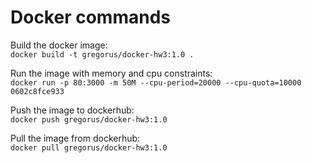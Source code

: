 # Docker commands

Build the docker image:  
`docker build -t gregorus/docker-hw3:1.0 .`

Run the image with memory and cpu constraints:  
`docker run -p 80:3000 -m 50M --cpu-period=20000 --cpu-quota=10000 0602c8fce933`

Push the image to dockerhub:  
`docker push gregorus/docker-hw3:1.0`

Pull the image from dockerhub:  
`docker pull gregorus/docker-hw3:1.0`
